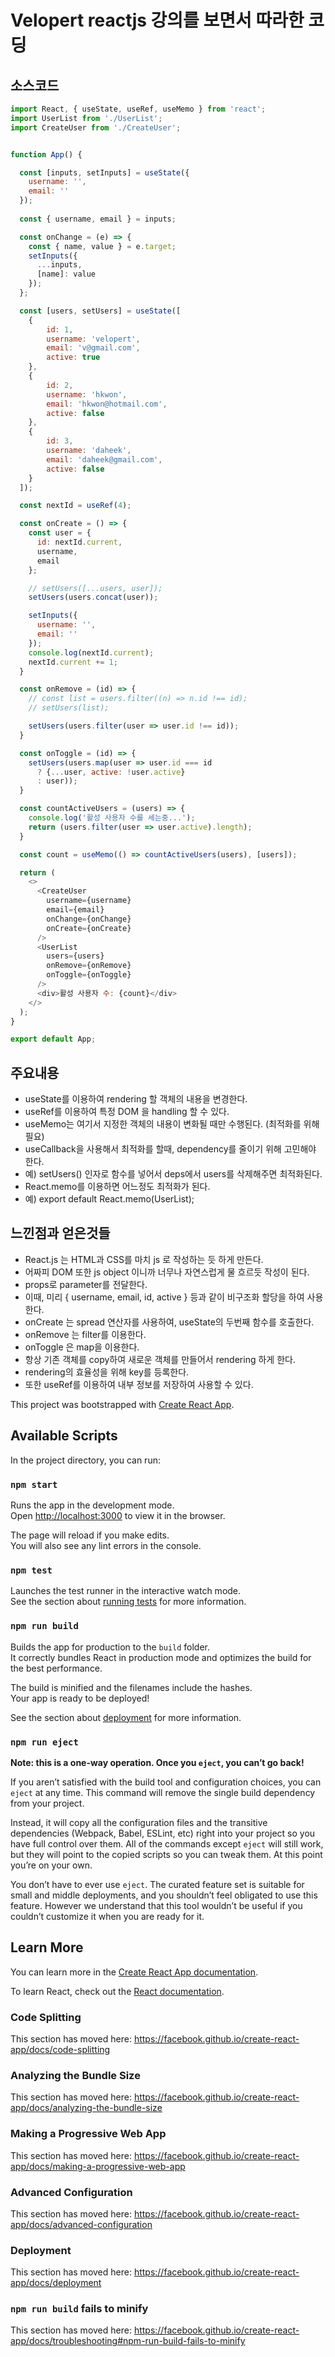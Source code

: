 # Velopert reactjs 강의를 보면서 따라한 코딩

## 소스코드
```javascript
import React, { useState, useRef, useMemo } from 'react';
import UserList from './UserList';
import CreateUser from './CreateUser';


function App() {

  const [inputs, setInputs] = useState({
    username: '',
    email: ''
  });
  
  const { username, email } = inputs;

  const onChange = (e) => {
    const { name, value } = e.target;
    setInputs({
      ...inputs,
      [name]: value
    });
  };

  const [users, setUsers] = useState([
    {
        id: 1,
        username: 'velopert',
        email: 'v@gmail.com',
        active: true
    },
    {
        id: 2,
        username: 'hkwon',
        email: 'hkwon@hotmail.com',
        active: false
    },
    {
        id: 3,
        username: 'daheek',
        email: 'daheek@gmail.com',
        active: false
    }
  ]);

  const nextId = useRef(4);

  const onCreate = () => {
    const user = {
      id: nextId.current,
      username,
      email
    };

    // setUsers([...users, user]);
    setUsers(users.concat(user));

    setInputs({
      username: '',
      email: ''
    });
    console.log(nextId.current);
    nextId.current += 1;
  }

  const onRemove = (id) => {
    // const list = users.filter((n) => n.id !== id);
    // setUsers(list);

    setUsers(users.filter(user => user.id !== id));
  }

  const onToggle = (id) => {
    setUsers(users.map(user => user.id === id
      ? {...user, active: !user.active}
      : user));
  }

  const countActiveUsers = (users) => {
    console.log('활성 사용자 수를 세는중...');
    return (users.filter(user => user.active).length);
  }

  const count = useMemo(() => countActiveUsers(users), [users]);

  return (
    <>
      <CreateUser 
        username={username}
        email={email}
        onChange={onChange}
        onCreate={onCreate} 
      />
      <UserList 
        users={users} 
        onRemove={onRemove} 
        onToggle={onToggle} 
      />
      <div>활성 사용자 수: {count}</div>
    </>
  );
}

export default App;
```

## 주요내용
- useState를 이용하여 rendering 할 객체의 내용을 변경한다.
- useRef를 이용하여 특정 DOM 을 handling 할 수 있다.
- useMemo는 여기서 지정한 객체의 내용이 변화될 때만 수행된다. (최적화를 위해 필요)
- useCallback을 사용해서 최적화를 할때, dependency를 줄이기 위해 고민해야 한다. 
- 예) setUsers() 인자로 함수를 넣어서 deps에서 users를 삭제해주면 최적화된다.
- React.memo를 이용하면 어느정도 최적화가 된다.
- 예) export default React.memo(UserList);

## 느낀점과 얻은것들
- React.js 는 HTML과 CSS를 마치 js 로 작성하는 듯 하게 만든다.
- 어짜피 DOM 또한 js object 이니까 너무나 자연스럽게 물 흐르듯 작성이 된다.
- props로 parameter를 전달한다.
- 이때, 미리 { username, email, id, active } 등과 같이 비구조화 할당을 하여 사용한다.
- onCreate 는 spread 연산자를 사용하여, useState의 두번째 함수를 호출한다.
- onRemove 는 filter를 이용한다.
- onToggle 은 map을 이용한다.
- 항상 기존 객체를 copy하여 새로운 객체를 만들어서 rendering 하게 한다.
- rendering의 효율성을 위해 key를 등록한다.
- 또한 useRef를 이용하여 내부 정보를 저장하여 사용할 수 있다.

This project was bootstrapped with [Create React App](https://github.com/facebook/create-react-app).

## Available Scripts

In the project directory, you can run:

### `npm start`

Runs the app in the development mode.<br>
Open [http://localhost:3000](http://localhost:3000) to view it in the browser.

The page will reload if you make edits.<br>
You will also see any lint errors in the console.

### `npm test`

Launches the test runner in the interactive watch mode.<br>
See the section about [running tests](https://facebook.github.io/create-react-app/docs/running-tests) for more information.

### `npm run build`

Builds the app for production to the `build` folder.<br>
It correctly bundles React in production mode and optimizes the build for the best performance.

The build is minified and the filenames include the hashes.<br>
Your app is ready to be deployed!

See the section about [deployment](https://facebook.github.io/create-react-app/docs/deployment) for more information.

### `npm run eject`

**Note: this is a one-way operation. Once you `eject`, you can’t go back!**

If you aren’t satisfied with the build tool and configuration choices, you can `eject` at any time. This command will remove the single build dependency from your project.

Instead, it will copy all the configuration files and the transitive dependencies (Webpack, Babel, ESLint, etc) right into your project so you have full control over them. All of the commands except `eject` will still work, but they will point to the copied scripts so you can tweak them. At this point you’re on your own.

You don’t have to ever use `eject`. The curated feature set is suitable for small and middle deployments, and you shouldn’t feel obligated to use this feature. However we understand that this tool wouldn’t be useful if you couldn’t customize it when you are ready for it.

## Learn More

You can learn more in the [Create React App documentation](https://facebook.github.io/create-react-app/docs/getting-started).

To learn React, check out the [React documentation](https://reactjs.org/).

### Code Splitting

This section has moved here: https://facebook.github.io/create-react-app/docs/code-splitting

### Analyzing the Bundle Size

This section has moved here: https://facebook.github.io/create-react-app/docs/analyzing-the-bundle-size

### Making a Progressive Web App

This section has moved here: https://facebook.github.io/create-react-app/docs/making-a-progressive-web-app

### Advanced Configuration

This section has moved here: https://facebook.github.io/create-react-app/docs/advanced-configuration

### Deployment

This section has moved here: https://facebook.github.io/create-react-app/docs/deployment

### `npm run build` fails to minify

This section has moved here: https://facebook.github.io/create-react-app/docs/troubleshooting#npm-run-build-fails-to-minify
